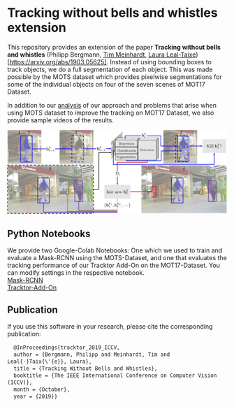 # Tracking without bells and whistles extension

This repository provides an extension of the paper **Tracking without bells and whistles** (Philipp Bergmann, [Tim Meinhardt](https://dvl.in.tum.de/team/meinhardt/), [Laura Leal-Taixe](https://dvl.in.tum.de/team/lealtaixe/)) [https://arxiv.org/abs/1903.05625]. Instead of using bounding boxes to track objects, we do a full segmentation of each object. This was made possible by the MOTS dataset which provides pixelwise segmentations for some of the individual objects on four of the seven scenes of MOT17 Dataset. 

In addition to our [analysis](https://drive.google.com/open?id=1msNlHz0vjo9QW0cgqweB3-LtrvaMhVDx) of our approach and problems that arise when using MOTS dataset to improve the tracking on MOT17 Dataset, we also provide sample videos of the results.

![Visualization of Tracktor](data/Tracktor+MaskRCNN.png)

## Python Notebooks

We provide two Google-Colab Notebooks: One which we used to train and evaluate a Mask-RCNN using the MOTS-Dataset, and one that evaluates the tracking performance of our Tracktor Add-On on the MOT17-Dataset. You can modify settings in the respective notebook. <br>
[Mask-RCNN](https://drive.google.com/open?id=1UbvTuK2aFsS2LIQ2h8m70oofINyQykU2)<br>
[Tracktor-Add-On](https://drive.google.com/open?id=1kfRuuR93s1vN17dUL5E0bazjPabQAbJT)

## Publication
 If you use this software in your research, please cite the corresponding publication:

```
  @InProceedings{tracktor_2019_ICCV,
  author = {Bergmann, Philipp and Meinhardt, Tim and Leal{-}Taix{\'{e}}, Laura},
  title = {Tracking Without Bells and Whistles},
  booktitle = {The IEEE International Conference on Computer Vision (ICCV)},
  month = {October},
  year = {2019}}
```
